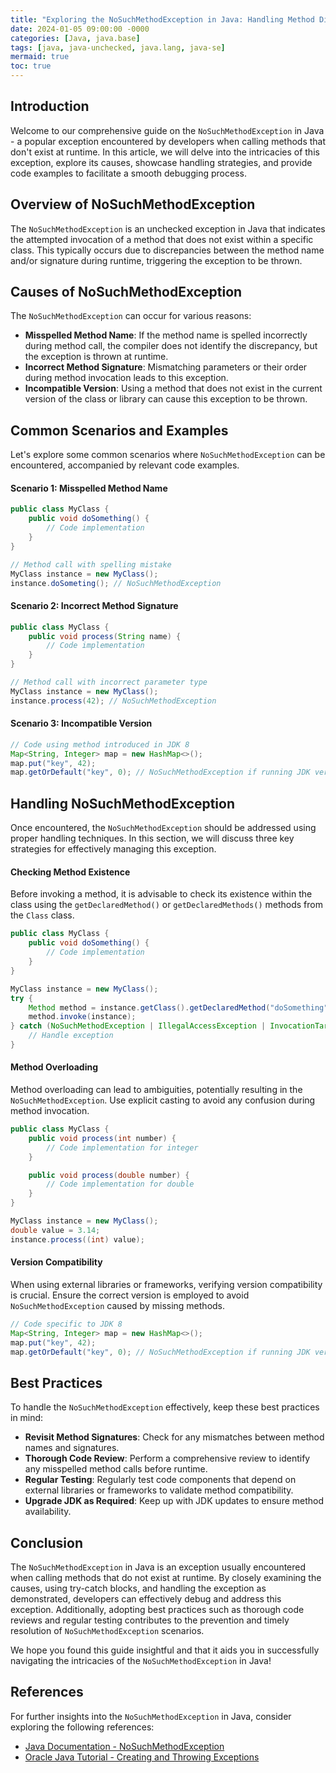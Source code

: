 ```yaml
---
title: "Exploring the NoSuchMethodException in Java: Handling Method Discrepancies"
date: 2024-01-05 09:00:00 -0000
categories: [Java, java.base]
tags: [java, java-unchecked, java.lang, java-se]
mermaid: true
toc: true
---
```



## Introduction
Welcome to our comprehensive guide on the `NoSuchMethodException` in Java - a popular exception encountered by developers when calling methods that don't exist at runtime. In this article, we will delve into the intricacies of this exception, explore its causes, showcase handling strategies, and provide code examples to facilitate a smooth debugging process.

## Overview of NoSuchMethodException 
The `NoSuchMethodException` is an unchecked exception in Java that indicates the attempted invocation of a method that does not exist within a specific class. This typically occurs due to discrepancies between the method name and/or signature during runtime, triggering the exception to be thrown.

## Causes of NoSuchMethodException 
The `NoSuchMethodException` can occur for various reasons:
- **Misspelled Method Name**: If the method name is spelled incorrectly during method call, the compiler does not identify the discrepancy, but the exception is thrown at runtime.
- **Incorrect Method Signature**: Mismatching parameters or their order during method invocation leads to this exception.
- **Incompatible Version**: Using a method that does not exist in the current version of the class or library can cause this exception to be thrown.

## Common Scenarios and Examples 
Let's explore some common scenarios where `NoSuchMethodException` can be encountered, accompanied by relevant code examples.

#### Scenario 1: Misspelled Method Name
```java
public class MyClass {
    public void doSomething() {
        // Code implementation
    }
}

// Method call with spelling mistake
MyClass instance = new MyClass();
instance.doSometing(); // NoSuchMethodException
```

#### Scenario 2: Incorrect Method Signature
```java
public class MyClass {
    public void process(String name) {
        // Code implementation
    }
}

// Method call with incorrect parameter type
MyClass instance = new MyClass();
instance.process(42); // NoSuchMethodException
```

#### Scenario 3: Incompatible Version
```java
// Code using method introduced in JDK 8
Map<String, Integer> map = new HashMap<>();
map.put("key", 42);
map.getOrDefault("key", 0); // NoSuchMethodException if running JDK versions prior to 8
```

## Handling NoSuchMethodException
Once encountered, the `NoSuchMethodException` should be addressed using proper handling techniques. In this section, we will discuss three key strategies for effectively managing this exception.

#### Checking Method Existence 
Before invoking a method, it is advisable to check its existence within the class using the `getDeclaredMethod()` or `getDeclaredMethods()` methods from the `Class` class.
```java
public class MyClass {
    public void doSomething() {
        // Code implementation
    }
}

MyClass instance = new MyClass();
try {
    Method method = instance.getClass().getDeclaredMethod("doSomething");
    method.invoke(instance);
} catch (NoSuchMethodException | IllegalAccessException | InvocationTargetException e) {
    // Handle exception
}
```

#### Method Overloading 
Method overloading can lead to ambiguities, potentially resulting in the `NoSuchMethodException`. Use explicit casting to avoid any confusion during method invocation.
```java
public class MyClass {
    public void process(int number) {
        // Code implementation for integer
    }

    public void process(double number) {
        // Code implementation for double
    }
}

MyClass instance = new MyClass();
double value = 3.14;
instance.process((int) value);
```

#### Version Compatibility 
When using external libraries or frameworks, verifying version compatibility is crucial. Ensure the correct version is employed to avoid `NoSuchMethodException` caused by missing methods.
```java
// Code specific to JDK 8
Map<String, Integer> map = new HashMap<>();
map.put("key", 42);
map.getOrDefault("key", 0); // NoSuchMethodException if running JDK versions prior to 8
```

## Best Practices
To handle the `NoSuchMethodException` effectively, keep these best practices in mind:
- **Revisit Method Signatures**: Check for any mismatches between method names and signatures.
- **Thorough Code Review**: Perform a comprehensive review to identify any misspelled method calls before runtime.
- **Regular Testing**: Regularly test code components that depend on external libraries or frameworks to validate method compatibility.
- **Upgrade JDK as Required**: Keep up with JDK updates to ensure method availability.

## Conclusion
The `NoSuchMethodException` in Java is an exception usually encountered when calling methods that do not exist at runtime. By closely examining the causes, using try-catch blocks, and handling the exception as demonstrated, developers can effectively debug and address this exception. Additionally, adopting best practices such as thorough code reviews and regular testing contributes to the prevention and timely resolution of `NoSuchMethodException` scenarios.

We hope you found this guide insightful and that it aids you in successfully navigating the intricacies of the `NoSuchMethodException` in Java!

## References <a name="references"></a>
For further insights into the `NoSuchMethodException` in Java, consider exploring the following references:
- [Java Documentation - NoSuchMethodException](https://docs.oracle.com/en/java/javase/14/docs/api/java.base/java/lang/NoSuchMethodException.html)
- [Oracle Java Tutorial - Creating and Throwing Exceptions](https://docs.oracle.com/javase/tutorial/essential/exceptions/create.html)
